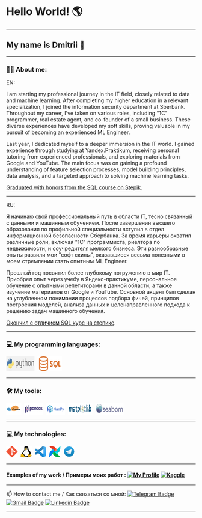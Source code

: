 # Hello World!  :earth_americas:
---
## My name is Dmitrii :boy:

---

### :man_technologist: About me:

EN:

I am starting my professional journey in the IT field, closely related to data and machine learning. After completing my higher education in a relevant specialization, I joined the information security department at Sberbank. Throughout my career, I've taken on various roles, including "1C" programmer, real estate agent, and co-founder of a small business. These diverse experiences have developed my soft skills, proving valuable in my pursuit of becoming an experienced ML Engineer.

Last year, I dedicated myself to a deeper immersion in the IT world. I gained experience through studying at Yandex.Praktikum, receiving personal tutoring from experienced professionals, and exploring materials from Google and YouTube. The main focus was on gaining a profound understanding of feature selection processes, model building principles, data analysis, and a targeted approach to solving machine learning tasks.

[Graduated with honors from the SQL course on Stepik](https://stepik.org/cert/2261370?lang=en).


---
RU:

Я начинаю свой профессиональный путь в области IT, тесно связанный с данными и машинным обучением. После завершения высшего образования по профильной специальности вступил в отдел информационной безопасности Сбербанка. За время карьеры охватил различные роли, включая "1С" программиста, риелтора по недвижимости, и соучредителя мелкого бизнеса. Эти разнообразные опыты развили мои "софт скилы", оказавшиеся весьма полезными в моем стремлении стать опытным ML Engineer.

Прошлый год посвятил более глубокому погружению в мир IT. Приобрел опыт через учебу в Яндекс-практикуме, персональное обучение с опытными репетиторами в данной области, а также изучение материалов от Google и YouTube. Основной акцент был сделан на углубленном понимании процессов подбора фичей, принципов построения моделей, анализа данных и целенаправленного подхода к решению задач машинного обучения. 

[Окончил с отличием SQL курс на степике](https://stepik.org/cert/2261370).

---

### 💻 My programming languages:

<div>
  <img src="https://github.com/JustLikeF1re/justlikef1re/blob/main/some_stuff/python_2.jpg?raw=true" title="Python" alt="git" width="75" height="40"/>&nbsp
  <img src="https://github.com/JustLikeF1re/justlikef1re/blob/main/some_stuff/Sql_.png?raw=true" title="SQL" alt="git" width="65" height="40"/>&nbsp
</div>


---
### 🛠 My tools:

<div>
  <img src="https://github.com/JustLikeF1re/justlikef1re/blob/main/some_stuff/sklearn_.png?raw=true" title="Scikit learn" alt="git" width="40" height="30"/>&nbsp
  <img src="https://github.com/JustLikeF1re/justlikef1re/blob/main/some_stuff/pandas_.png?raw=true" title="Pandas" alt="git" width="50" height="30"/>&nbsp
  <img src="https://github.com/JustLikeF1re/justlikef1re/blob/main/some_stuff/numpy_.png?raw=true" title="NumPy" alt="git" width="50" height="30"/>&nbsp
  <img src="https://github.com/JustLikeF1re/justlikef1re/blob/main/some_stuff/matplotlib_.png?raw=true" title="Matplotlib" alt="git" width="65" height="30"/>&nbsp 
  <img src="https://github.com/JustLikeF1re/justlikef1re/blob/main/some_stuff/seaborn_.png?raw=true" title="Seaborn" alt="git" width="75" height="30"/>&nbsp           
</div>

---
### 💻 My technologies:
<div>
  <img src="https://github.com/JustLikeF1re/justlikef1re/blob/main/some_stuff/git_.png?raw=true" title="Git" alt="git" width="30" height="30"/>&nbsp
  <img src="https://github.com/JustLikeF1re/justlikef1re/blob/main/some_stuff/linux_.jpeg?raw=true" title="Linux" alt="Linux" width="30" height="30"/>&nbsp
  <img src="https://github.com/JustLikeF1re/justlikef1re/blob/main/some_stuff/vsc_.jpeg?raw=true" title="Visual Studio Code" alt="Linux" width="30" height="30"/>&nbsp
    <img src="https://raw.githubusercontent.com/JustLikeF1re/justlikef1re/refs/heads/main/some_stuff/Airflow_2.png" title="Apache Airflow" alt="Apache Airflow" width="30" height="30"/>&nbsp
    <img src="https://raw.githubusercontent.com/JustLikeF1re/justlikef1re/refs/heads/main/some_stuff/Telegram.jpeg" title="Telegram" alt="Telegram" width="30" height="30"/>&nbsp
<div>

---
#### Examples of my work / Примеры моих работ : [![My Profile](https://img.shields.io/badge/My%20Profile-8A2BE2)](https://github.com/JustLikeF1re/My_Profile) [![Kaggle](https://img.shields.io/badge/-Check%20my%20kaggle-blue?style=flat&logo=Kaggle&logoColor=white)](https://www.kaggle.com/justlikef1re)

---

:mailbox: How to contact me / Как связаться со мной: [![Telegram Badge](https://img.shields.io/badge/-Telegram-blue?style=flat&logo=Telegram&logoColor=white)](https://t.me/JustLikeFlame) [![Gmail Badge](https://img.shields.io/badge/-Gmail-red?style=flat&logo=Gmail&logoColor=white)](mailto:skainett@gmail.com) [![Linkedin Badge](https://img.shields.io/badge/-linkedin-blue?style=flat&logo=linkedin&logoColor=white)](https://www.linkedin.com/in/dmitrii-viktorov-928b61271?lipi=urn%3Ali%3Apage%3Ad_flagship3_profile_view_base_contact_details%3Bc4Mgr7%2FaQa%2BnfFQof2DsJQ%3D%3D)


---

